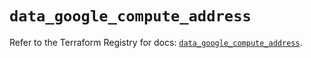 # `data_google_compute_address`

Refer to the Terraform Registry for docs: [`data_google_compute_address`](https://registry.terraform.io/providers/hashicorp/google/5.41.0/docs/data-sources/compute_address).
